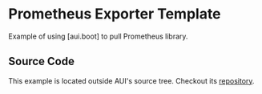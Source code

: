 # Prometheus Exporter Template

<!-- aui:example desktop -->
Example of using [aui.boot] to pull Prometheus library.

## Source Code

This example is located outside AUI's source tree. Checkout its
[repository](https://github.com/aui-framework/example_prometheus).

